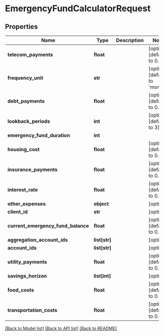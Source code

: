 # EmergencyFundCalculatorRequest

## Properties
Name | Type | Description | Notes
------------ | ------------- | ------------- | -------------
**telecom_payments** | **float** |  | [optional] [default to 0.0]
**frequency_unit** | **str** |  | [optional] [default to 'month']
**debt_payments** | **float** |  | [optional] [default to 0.0]
**lookback_periods** | **int** |  | [optional] [default to 3]
**emergency_fund_duration** | **int** |  | 
**housing_cost** | **float** |  | [optional] [default to 0.0]
**insurance_payments** | **float** |  | [optional] [default to 0.0]
**interest_rate** | **float** |  | [optional] [default to 0.0]
**other_expenses** | **object** |  | [optional] 
**client_id** | **str** |  | [optional] 
**current_emergency_fund_balance** | **float** |  | [optional] [default to 0.0]
**aggregation_account_ids** | **list[str]** |  | [optional] 
**account_ids** | **list[str]** |  | [optional] 
**utility_payments** | **float** |  | [optional] [default to 0.0]
**savings_horizon** | **list[int]** |  | [optional] 
**food_costs** | **float** |  | [optional] [default to 0.0]
**transportation_costs** | **float** |  | [optional] [default to 0.0]

[[Back to Model list]](../README.md#documentation-for-models) [[Back to API list]](../README.md#documentation-for-api-endpoints) [[Back to README]](../README.md)


